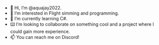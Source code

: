 - 👋 Hi, I’m @aquajay2022.
- 👀 I’m interested in Flight simming and programming.
- 🌱 I’m currently learning C#.
- ⌨️ I’m looking to collaborate on something cool and a project where I could gain more experience.
- 📫 You can reach me on Discord!

<!---
aquajay2022/aquajay2022 is a ✨ special ✨ repository because its `README.md` (this file) appears on your GitHub profile.
You can click the Preview link to take a look at your changes.
--->
